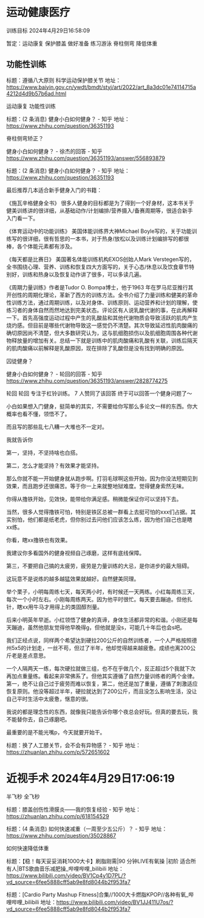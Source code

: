 # 运动健康医疗

训练目标 2024年4月29日16:58:09

暂定：运动康复 保护膝盖 做好准备 练习游泳 脊柱侧弯 降低体重

## 功能性训练

标题：遵循八大原则 科学运动保护膝关节 地址：https://www.baiyin.gov.cn/ywdt/bmdt/styj/art/2022/art_8a3dc01e74114715a4212d4d9b57b6ad.html

运动康复 功能性训练

标题：(2 条消息) 健身小白如何健身？ - 知乎 地址：https://www.zhihu.com/question/36351193

脊柱侧弯矫正？

健身小白如何健身？ - 徐杰的回答 - 知乎
https://www.zhihu.com/question/36351193/answer/556893879

标题：(2 条消息) 健身小白如何健身？ - 知乎 地址：https://www.zhihu.com/question/36351193

最后推荐几本适合新手健身入门的书籍：

《施瓦辛格健身全书》
很多人健身的目标都是为了得到一个好身材，这本书关于健美训练讲的很详细，从基础动作/计划编排/营养摄入/备赛周期等，很适合新手入门看一下。

《体育运动中的功能训练》
美国体能训练界大神Michael Boyle写的，关于功能训练写的很详细，很有哲思的一本书，对于热身/放松以及训练计划编排写的都很棒，各个体能元素都有涉及。

《每天都是比赛日》
美国著名体能训练机构EXOS创始人Mark Verstegen写的，全书围绕心理、营养、训练和恢复四大方面写的，关于心态/休息以及饮食章节特别好，训练和热身以及恢复动作讲了很多，可以多读几遍。

《周期力量训练》作者是Tudor O. Bompa博士，他于1963 年在罗马尼亚推行其开创性的周期化理论，革新了西方的训练方法。全书介绍了力量训练和健美的革命性训练方法，通过周期训练，以及对身体、训练原则、运动营养和计划的理解，使练习者的身体自然而然地达到完美状态。评论区有人说乳酸代谢的事，在此再解释一下。首先高强度运动过程中产生的乳酸盐和其他代谢物质会导致活跃的肌肉产生烧灼感。但目前是哪些代谢物导致这一感觉仍不清楚。其次导致延迟性肌肉酸痛的确切原因尚不清楚，但大多数研究认为，这与肌细胞损伤以及肌细胞周围各种代谢物释放量的增加有关。总结一下就是训练中的肌肉酸痛和乳酸有关联，训练后隔天的肌肉酸痛以前解释是乳酸原因，现在排除了乳酸但是没有找到明确的原因。

囚徒健身？

健身小白如何健身？ - 轮回的回答 - 知乎
https://www.zhihu.com/question/36351193/answer/2828774275

轮回
轮回
专注于杠铃训练。
7 人赞同了该回答
终于可以回答一个健身问题了～

小白如果想入门健身，挺简单的其实，不需要给你写那么多论文一样的东西。你大概率也看不懂，领悟不了。

而且写的那些乱七八糟一大堆也不一定对。



我就告诉你

第一，坚持，不坚持啥也白搭。

第二，怎么才能坚持？有效果才能坚持。

那么你就不能一开始健身就从跑步啊。打羽毛球啊这些开始，因为你没法短期见到效果，而且跑步还很痛苦。等于你一上来就整地狱难度。觉得健身索然无味。

你得从撸铁开始，见效快，能带给你满足感。稍微能保证你可以坚持下去。

当然，很多人觉得撸铁可怕，特别是铁区总被一群看上去挺可怕的xxx们占据。其实别怕，他们都是纸老虎，但你别过去问他们应该怎么练，因为他们自己也是瞎xx练。

你看，瞎xx撸铁也有效果。

我建议你多看国外的健身视频自己琢磨，这样有底线保障。

第三，不要把自己搞的太疲劳，疲劳是力量训练的大忌，是你进步的最大阻碍。

这玩意不是说练的越多越猛效果就越好。自然健美同理。

举个栗子，小明每周练七天，每天两小时，有时候还一天两练。小红每周练三天，每次一个小时左右。小刚每周练两天。因为他平时很忙。每天要去蹦迪。但他扎针，瞎xx用牛马才用得上的类固醇剂量。

后来小明英年早逝。小红领悟了健身的真谛，身体生活都非常的和谐。小刚还是每天蹦迪，虽然他朋友觉得他早晚得g，但他就是没s，可能几十年后也会s吧。



我们正经点说，同样两个希望达到硬拉200公斤的自然训练者，一个人严格按照德州5x5的计划走，一丝不苟，但过了半年，他却觉得越来越疲惫。成绩也离200公斤老是差点意思。

一个人隔两天一练，每次硬拉就做三组，也不在乎做几个，反正超过5个我就下次再加点重量练。看起来非常佛系了。但他其实遵循了自然力量训练者的两个金律。第一，绝不让自己过于疲劳而难以恢复，第二，他还是加了重量，遵循了刺激适应恢复原则。他没等超过半年，硬拉就达到了200公斤，而且没怎么影响生活，没让自己平时生活中太疲惫，惬意的很。

我说的都是理念性的东西，就像我只能告诉你哪个夜总会好玩。但真的要去玩，我不能替你去，自己琢磨吧。

最重要的是不能光嘴p，今天就要开始干。

标题：换了人工膝关节，会不会有异物感？ - 知乎 地址：https://zhuanlan.zhihu.com/p/572651602

# 近视手术 2024年4月29日17:06:19

半飞秒 全飞秒

标题：膝盖创伤性滑膜炎——我的恢复经验 - 知乎 地址：https://zhuanlan.zhihu.com/p/618154529

标题：(4 条消息) 如何快速减重（一周至少五公斤）？ - 知乎 地址：https://www.zhihu.com/question/35028867

如何快速降低体重

标题：【稳！每天妥妥消耗1000大卡】刷脂刚需|90 分钟LIVE有氧操 |初阶 适合所有人|BTS歌曲音乐减肥操_哔哩哔哩_bilibili 地址：https://www.bilibili.com/video/BV1Cp4y1D7PL/?vd_source=6fee5888cff5ab9e8fd8044b2f953fa7

标题：[Cardio Party Mashup Fitness]合集//1000大卡燃脂KPOP//各种有氧_哔哩哔哩_bilibili 地址：https://www.bilibili.com/video/BV1JJ411U7os/?vd_source=6fee5888cff5ab9e8fd8044b2f953fa7

